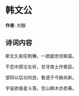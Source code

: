 # 韩文公

**作者**: 刘黻

## 诗词内容

斯文久矣叹荆榛，一疏披忠彻紫宸。

不忍中原沦左衽，甘寻南土作累臣。

邹轲以后功何逊，鲁道于今脉尚新。

宇宙欲昏星斗落，空山韩木亦悲春。

